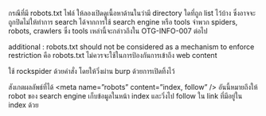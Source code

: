 กรณีที่มี robots.txt ไฟล์ ให้ลองเปิดดูเนื้อหาด้านในว่ามี directory ใดที่ถูก list ไว้บ้าง ซึ่งอาจจะถูกปิดไม่ให้ทำการ search ได้จากการใช้ search engine หรือ tools จำพวก spiders, robots, crawlers ซึ่ง tools เหล่านี้จะกล่าวถึงใน  OTG-INFO-007 ต่อไป

additional : robots.txt should not be considered as a mechanism to enforce restriction คือ robots.txt ไม่ควรจะใช้ในการป้องกันการเข้าถึง web content

ใช้ rockspider ด้วยคำสั่ง โดยให้วิ่งผ่าน burp ด้วยการเปิดทิ้งไว้



สังเกตผลลัพธ์ที่ได้
<meta name=”robots” content=”index, follow” /> อันนี้หมายถึงให้ robot ของ search engine เก็บข้อมูลในหน้า index และวิ่งไป follow ใน link ที่มีอยู่ใน index ด้วย
